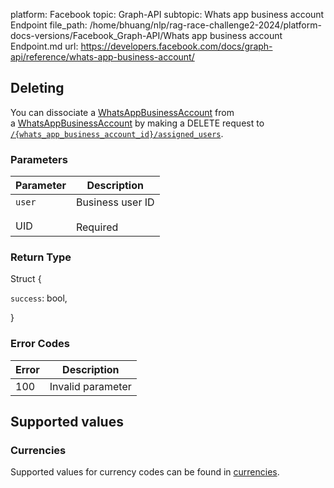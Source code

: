 platform: Facebook
topic: Graph-API
subtopic: Whats app business account Endpoint
file_path: /home/bhuang/nlp/rag-race-challenge2-2024/platform-docs-versions/Facebook_Graph-API/Whats app business account Endpoint.md
url: https://developers.facebook.com/docs/graph-api/reference/whats-app-business-account/

## Deleting

You can dissociate a [WhatsAppBusinessAccount](https://developers.facebook.com/docs/graph-api/reference/whats-app-business-account/) from a [WhatsAppBusinessAccount](https://developers.facebook.com/docs/graph-api/reference/whats-app-business-account/) by making a DELETE request to [`/{whats_app_business_account_id}/assigned_users`](https://developers.facebook.com/docs/graph-api/reference/whats-app-business-account/assigned_users/).

### Parameters

| Parameter | Description |
| --- | --- |
| `user`<br><br>UID | Business user ID<br><br>Required |

### Return Type

Struct {

`success`: bool,

}

### Error Codes

| Error | Description |
| --- | --- |
| 100 | Invalid parameter |

## Supported values

### Currencies

Supported values for currency codes can be found in [currencies](https://developers.facebook.com/docs/marketing-api/currencies).